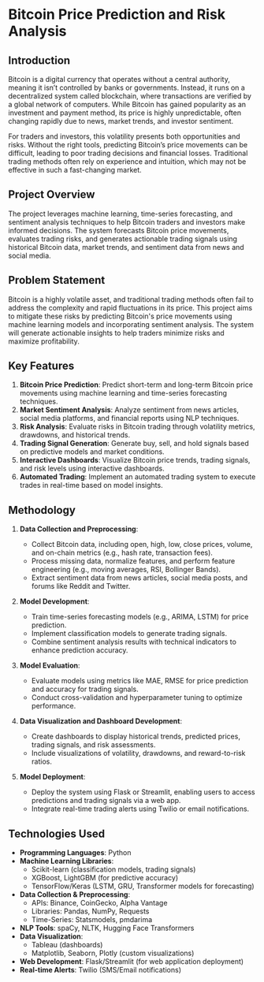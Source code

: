 # Bitcoin Price Prediction and Risk Analysis

## Introduction

Bitcoin is a digital currency that operates without a central authority, meaning it isn’t controlled by banks or governments. Instead, it runs on a decentralized system called blockchain, where transactions are verified by a global network of computers. While Bitcoin has gained popularity as an investment and payment method, its price is highly unpredictable, often changing rapidly due to news, market trends, and investor sentiment.

For traders and investors, this volatility presents both opportunities and risks. Without the right tools, predicting Bitcoin’s price movements can be difficult, leading to poor trading decisions and financial losses. Traditional trading methods often rely on experience and intuition, which may not be effective in such a fast-changing market.

## Project Overview

The project leverages machine learning, time-series forecasting, and sentiment analysis techniques to help Bitcoin traders and investors make informed decisions. The system forecasts Bitcoin price movements, evaluates trading risks, and generates actionable trading signals using historical Bitcoin data, market trends, and sentiment data from news and social media.

## Problem Statement

Bitcoin is a highly volatile asset, and traditional trading methods often fail to address the complexity and rapid fluctuations in its price. This project aims to mitigate these risks by predicting Bitcoin's price movements using machine learning models and incorporating sentiment analysis. The system will generate actionable insights to help traders minimize risks and maximize profitability.

## Key Features

1. **Bitcoin Price Prediction**: Predict short-term and long-term Bitcoin price movements using machine learning and time-series forecasting techniques.
2. **Market Sentiment Analysis**: Analyze sentiment from news articles, social media platforms, and financial reports using NLP techniques.
3. **Risk Analysis**: Evaluate risks in Bitcoin trading through volatility metrics, drawdowns, and historical trends.
4. **Trading Signal Generation**: Generate buy, sell, and hold signals based on predictive models and market conditions.
5. **Interactive Dashboards**: Visualize Bitcoin price trends, trading signals, and risk levels using interactive dashboards.
6. **Automated Trading**: Implement an automated trading system to execute trades in real-time based on model insights.

## Methodology

1. **Data Collection and Preprocessing**:
   - Collect Bitcoin data, including open, high, low, close prices, volume, and on-chain metrics (e.g., hash rate, transaction fees).
   - Process missing data, normalize features, and perform feature engineering (e.g., moving averages, RSI, Bollinger Bands).
   - Extract sentiment data from news articles, social media posts, and forums like Reddit and Twitter.

2. **Model Development**:
   - Train time-series forecasting models (e.g., ARIMA, LSTM) for price prediction.
   - Implement classification models to generate trading signals.
   - Combine sentiment analysis results with technical indicators to enhance prediction accuracy.

3. **Model Evaluation**:
   - Evaluate models using metrics like MAE, RMSE for price prediction and accuracy for trading signals.
   - Conduct cross-validation and hyperparameter tuning to optimize performance.

4. **Data Visualization and Dashboard Development**:
   - Create dashboards to display historical trends, predicted prices, trading signals, and risk assessments.
   - Include visualizations of volatility, drawdowns, and reward-to-risk ratios.

5. **Model Deployment**:
   - Deploy the system using Flask or Streamlit, enabling users to access predictions and trading signals via a web app.
   - Integrate real-time trading alerts using Twilio or email notifications.


## Technologies Used

- **Programming Languages**: Python
- **Machine Learning Libraries**: 
  - Scikit-learn (classification models, trading signals)
  - XGBoost, LightGBM (for predictive accuracy)
  - TensorFlow/Keras (LSTM, GRU, Transformer models for forecasting)
- **Data Collection & Preprocessing**:
  - APIs: Binance, CoinGecko, Alpha Vantage
  - Libraries: Pandas, NumPy, Requests
  - Time-Series: Statsmodels, pmdarima
- **NLP Tools**: spaCy, NLTK, Hugging Face Transformers
- **Data Visualization**: 
  - Tableau (dashboards)
  - Matplotlib, Seaborn, Plotly (custom visualizations)
- **Web Development**: Flask/Streamlit (for web application deployment)
- **Real-time Alerts**: Twilio (SMS/Email notifications)
